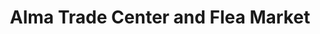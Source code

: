 ---
title: "Alma Trade Center and Flea Market"
url: /alma/alma-trade-center-and-flea-market-south-interstate-45-service-road/
shop: variety store
---